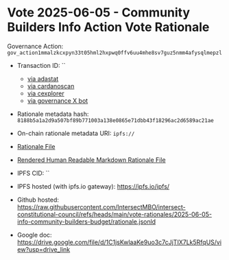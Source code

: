 
# Vote 2025-06-05 - Community Builders Info Action Vote Rationale

Governance Action: `gov_action1mmalzkcxpyn33t05hml2hxpwq0ffv6uu4mhe8sv7guz5nmm4afysqlmepzl`

- Transaction ID: ``
  - [via adastat](https://adastat.net/transactions/)
  - [via cardanoscan](https://cardanoscan.io/vote/)
  - [via cexplorer](https://cexplorer.io/tx//governance#data)
  - [via governance X bot](https://x.com/GovActions/status/)

- Rationale metadata hash: `8188b5a1a2d9a507bf89b771003a138e0865e71dbb43f18296ac2d6589ac21ae`
- On-chain rationale metadata URI: `ipfs://`

- [Rationale File](./rationale.jsonld)
- [Rendered Human Readable Markdown Rationale File](./rationale.jsonld.md)

- IPFS CID: ``
- IPFS hosted (with ipfs.io gateway): <https://ipfs.io/ipfs/>

- Github hosted: <https://raw.githubusercontent.com/IntersectMBO/intersect-constitutional-council/refs/heads/main/vote-rationales/2025-06-05-info-community-builders-budget/rationale.jsonld>
- Google doc: <https://drive.google.com/file/d/1C1jsKwlaaKe9uo3c7cJjTIX7Lk5RfqUS/view?usp=drive_link>

